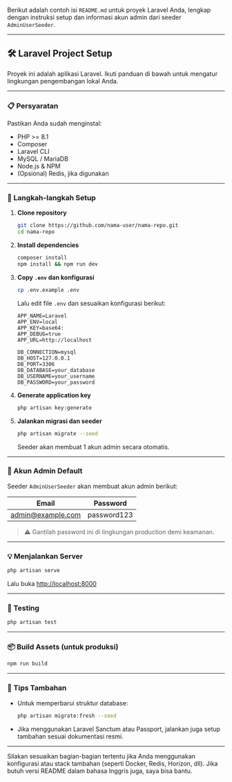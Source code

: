 Berikut adalah contoh isi `README.md` untuk proyek Laravel Anda, lengkap dengan instruksi setup dan informasi akun admin dari seeder `AdminUserSeeder`.

---

## 🛠️ Laravel Project Setup

Proyek ini adalah aplikasi Laravel. Ikuti panduan di bawah untuk mengatur lingkungan pengembangan lokal Anda.

---

### 📋 Persyaratan

Pastikan Anda sudah menginstal:

* PHP >= 8.1
* Composer
* Laravel CLI
* MySQL / MariaDB
* Node.js & NPM
* (Opsional) Redis, jika digunakan

---

### 🚀 Langkah-langkah Setup

1. **Clone repository**

   ```bash
   git clone https://github.com/nama-user/nama-repo.git
   cd nama-repo
   ```

2. **Install dependencies**

   ```bash
   composer install
   npm install && npm run dev
   ```

3. **Copy `.env` dan konfigurasi**

   ```bash
   cp .env.example .env
   ```

   Lalu edit file `.env` dan sesuaikan konfigurasi berikut:

   ```env
   APP_NAME=Laravel
   APP_ENV=local
   APP_KEY=base64:
   APP_DEBUG=true
   APP_URL=http://localhost

   DB_CONNECTION=mysql
   DB_HOST=127.0.0.1
   DB_PORT=3306
   DB_DATABASE=your_database
   DB_USERNAME=your_username
   DB_PASSWORD=your_password
   ```

4. **Generate application key**

   ```bash
   php artisan key:generate
   ```

5. **Jalankan migrasi dan seeder**

   ```bash
   php artisan migrate --seed
   ```

   Seeder akan membuat 1 akun admin secara otomatis.

---

### 🔐 Akun Admin Default

Seeder `AdminUserSeeder` akan membuat akun admin berikut:

| Email                                         | Password    |
| --------------------------------------------- | ----------- |
| [admin@example.com](mailto:admin@example.com) | password123 |

> ⚠️ Gantilah password ini di lingkungan production demi keamanan.

---

### 💡 Menjalankan Server

```bash
php artisan serve
```

Lalu buka [http://localhost:8000](http://localhost:8000)

---

### 🧪 Testing

```bash
php artisan test
```

---

### 📦 Build Assets (untuk produksi)

```bash
npm run build
```

---

### 🧹 Tips Tambahan

* Untuk memperbarui struktur database:

  ```bash
  php artisan migrate:fresh --seed
  ```

* Jika menggunakan Laravel Sanctum atau Passport, jalankan juga setup tambahan sesuai dokumentasi resmi.

---

Silakan sesuaikan bagian-bagian tertentu jika Anda menggunakan konfigurasi atau stack tambahan (seperti Docker, Redis, Horizon, dll). Jika butuh versi README dalam bahasa Inggris juga, saya bisa bantu.
